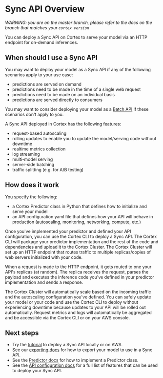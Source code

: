 # Sync API Overview

_WARNING: you are on the master branch, please refer to the docs on the branch that matches your `cortex version`_

You can deploy a Sync API on Cortex to serve your model via an HTTP endpoint for on-demand inferences.

## When should I use a Sync API

You may want to deploy your model as a Sync API if any of the following scenarios apply to your use case:

* predictions are served on demand
* predictions need to be made in the time of a single web request
* predictions need to be made on an individual basis
* predictions are served directly to consumers

You may want to consider deploying your model as a [Batch API](batchapi.md) if these scenarios don't apply to you.

A Sync API deployed in Cortex has the following features:

* request-based autoscaling
* rolling updates to enable you to update the model/serving code without downtime
* realtime metrics collection
* log streaming
* multi-model serving
* server-side batching
* traffic splitting (e.g. for A/B testing)

## How does it work

You specify the following:

* a Cortex Predictor class in Python that defines how to initialize and serve your model
* an API configuration yaml file that defines how your API will behave in production (autoscaling, monitoring, networking, compute, etc.)

Once you've implemented your predictor and defined your API configuration, you can use the Cortex CLI to deploy a Sync API. The Cortex CLI will package your predictor implementation and the rest of the code and dependencies and upload it to the Cortex Cluster. The Cortex Cluster will set up an HTTP endpoint that routes traffic to multiple replicas/copies of web servers initialized with your code.

When a request is made to the HTTP endpoint, it gets routed to one your API's replicas (at random). The replica receives the request, parses the payload and executes the inference code you've defined in your predictor implementation and sends a response.

The Cortex Cluster will automatically scale based on the incoming traffic and the autoscaling configuration you've defined. You can safely update your model or your code and use the Cortex CLI to deploy without experiencing downtime because updates to your API will be rolled out automatically. Request metrics and logs will automatically be aggregated and be accessible via the Cortex CLI or on your AWS console.

## Next steps

* Try the [tutorial](../../examples/sklearn/iris-classifier/README.md) to deploy a Sync API locally or on AWS.
* See our [exporting docs](exporting.md) for how to export your model to use in a Sync API.
* See the [Predictor docs](syncapi/predictors.md) for how to implement a Predictor class.
* See the [API configuration docs](syncapi/api-configuration.md) for a full list of features that can be used to deploy your Sync API.
